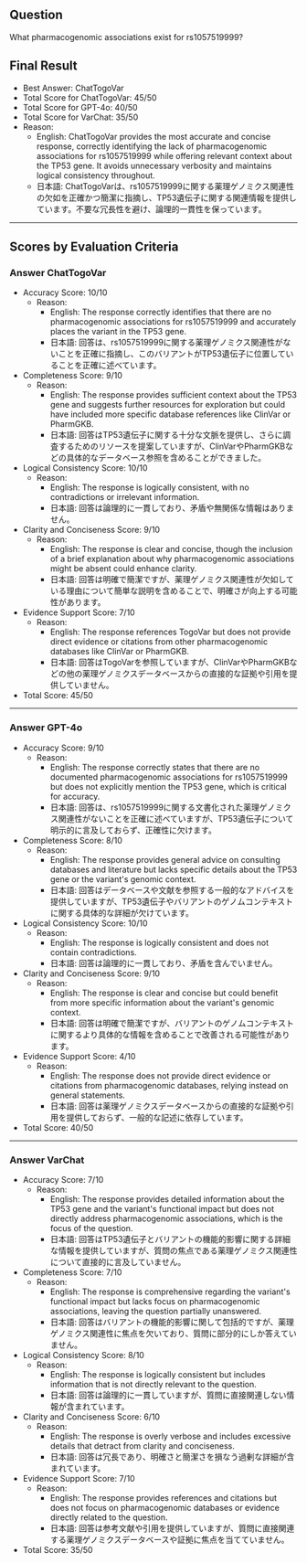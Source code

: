 ## Question

What pharmacogenomic associations exist for rs1057519999?

## Final Result

- Best Answer: ChatTogoVar
- Total Score for ChatTogoVar: 45/50
- Total Score for GPT-4o: 40/50
- Total Score for VarChat: 35/50
- Reason:
  - English: ChatTogoVar provides the most accurate and concise response, correctly identifying the lack of pharmacogenomic associations for rs1057519999 while offering relevant context about the TP53 gene. It avoids unnecessary verbosity and maintains logical consistency throughout.
  - 日本語: ChatTogoVarは、rs1057519999に関する薬理ゲノミクス関連性の欠如を正確かつ簡潔に指摘し、TP53遺伝子に関する関連情報を提供しています。不要な冗長性を避け、論理的一貫性を保っています。

---

## Scores by Evaluation Criteria

### Answer ChatTogoVar
- Accuracy Score: 10/10
  - Reason: 
    - English: The response correctly identifies that there are no pharmacogenomic associations for rs1057519999 and accurately places the variant in the TP53 gene.
    - 日本語: 回答は、rs1057519999に関する薬理ゲノミクス関連性がないことを正確に指摘し、このバリアントがTP53遺伝子に位置していることを正確に述べています。
- Completeness Score: 9/10
  - Reason: 
    - English: The response provides sufficient context about the TP53 gene and suggests further resources for exploration but could have included more specific database references like ClinVar or PharmGKB.
    - 日本語: 回答はTP53遺伝子に関する十分な文脈を提供し、さらに調査するためのリソースを提案していますが、ClinVarやPharmGKBなどの具体的なデータベース参照を含めることができました。
- Logical Consistency Score: 10/10
  - Reason: 
    - English: The response is logically consistent, with no contradictions or irrelevant information.
    - 日本語: 回答は論理的に一貫しており、矛盾や無関係な情報はありません。
- Clarity and Conciseness Score: 9/10
  - Reason: 
    - English: The response is clear and concise, though the inclusion of a brief explanation about why pharmacogenomic associations might be absent could enhance clarity.
    - 日本語: 回答は明確で簡潔ですが、薬理ゲノミクス関連性が欠如している理由について簡単な説明を含めることで、明確さが向上する可能性があります。
- Evidence Support Score: 7/10
  - Reason: 
    - English: The response references TogoVar but does not provide direct evidence or citations from other pharmacogenomic databases like ClinVar or PharmGKB.
    - 日本語: 回答はTogoVarを参照していますが、ClinVarやPharmGKBなどの他の薬理ゲノミクスデータベースからの直接的な証拠や引用を提供していません。
- Total Score: 45/50

---

### Answer GPT-4o
- Accuracy Score: 9/10
  - Reason: 
    - English: The response correctly states that there are no documented pharmacogenomic associations for rs1057519999 but does not explicitly mention the TP53 gene, which is critical for accuracy.
    - 日本語: 回答は、rs1057519999に関する文書化された薬理ゲノミクス関連性がないことを正確に述べていますが、TP53遺伝子について明示的に言及しておらず、正確性に欠けます。
- Completeness Score: 8/10
  - Reason: 
    - English: The response provides general advice on consulting databases and literature but lacks specific details about the TP53 gene or the variant's genomic context.
    - 日本語: 回答はデータベースや文献を参照する一般的なアドバイスを提供していますが、TP53遺伝子やバリアントのゲノムコンテキストに関する具体的な詳細が欠けています。
- Logical Consistency Score: 10/10
  - Reason: 
    - English: The response is logically consistent and does not contain contradictions.
    - 日本語: 回答は論理的に一貫しており、矛盾を含んでいません。
- Clarity and Conciseness Score: 9/10
  - Reason: 
    - English: The response is clear and concise but could benefit from more specific information about the variant's genomic context.
    - 日本語: 回答は明確で簡潔ですが、バリアントのゲノムコンテキストに関するより具体的な情報を含めることで改善される可能性があります。
- Evidence Support Score: 4/10
  - Reason: 
    - English: The response does not provide direct evidence or citations from pharmacogenomic databases, relying instead on general statements.
    - 日本語: 回答は薬理ゲノミクスデータベースからの直接的な証拠や引用を提供しておらず、一般的な記述に依存しています。
- Total Score: 40/50

---

### Answer VarChat
- Accuracy Score: 7/10
  - Reason: 
    - English: The response provides detailed information about the TP53 gene and the variant's functional impact but does not directly address pharmacogenomic associations, which is the focus of the question.
    - 日本語: 回答はTP53遺伝子とバリアントの機能的影響に関する詳細な情報を提供していますが、質問の焦点である薬理ゲノミクス関連性について直接的に言及していません。
- Completeness Score: 7/10
  - Reason: 
    - English: The response is comprehensive regarding the variant's functional impact but lacks focus on pharmacogenomic associations, leaving the question partially unanswered.
    - 日本語: 回答はバリアントの機能的影響に関して包括的ですが、薬理ゲノミクス関連性に焦点を欠いており、質問に部分的にしか答えていません。
- Logical Consistency Score: 8/10
  - Reason: 
    - English: The response is logically consistent but includes information that is not directly relevant to the question.
    - 日本語: 回答は論理的に一貫していますが、質問に直接関連しない情報が含まれています。
- Clarity and Conciseness Score: 6/10
  - Reason: 
    - English: The response is overly verbose and includes excessive details that detract from clarity and conciseness.
    - 日本語: 回答は冗長であり、明確さと簡潔さを損なう過剰な詳細が含まれています。
- Evidence Support Score: 7/10
  - Reason: 
    - English: The response provides references and citations but does not focus on pharmacogenomic databases or evidence directly related to the question.
    - 日本語: 回答は参考文献や引用を提供していますが、質問に直接関連する薬理ゲノミクスデータベースや証拠に焦点を当てていません。
- Total Score: 35/50
